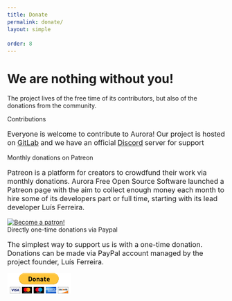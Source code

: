 ```yaml
---
title: Donate
permalink: donate/
layout: simple

order: 8
---
```


<div class="section no-pad-bot">
	<div class="container" id="greetings">
		<div class="row center">
			<h1 class="header col s12 light">We are nothing without you!</h1>
			<p class="light grey-text">The project lives of the free time of its contributors, but also of the donations from the community.</p>
		</div>
	</div>
</div>
<div class="col s12" id="cards">
	<div class="card">
		<div class="card-content">
			<span class="card-title grey-text text-darken-4">Contributions</span>
			<p style="font-size: 16px">Everyone is welcome to contribute to Aurora! Our project is hosted on <a href="//gitlab.com/{{ site.gitlab }}">GitLab</a> and we have an official <a href="{{ site.discord_url }}">Discord</a> server for support</p>
		</div>
	</div>
	<div class="card">
		<div class="card-content">
			<span class="card-title grey-text text-darken-4">Monthly donations on Patreon</span>
			<p style="font-size: 16px">Patreon is a platform for creators to crowdfund their work via monthly donations. Aurora Free Open Source Software launched
				a Patreon page with the aim to collect enough money each month to hire some of its developers part or full time, starting with its lead developer Luís Ferreira.</p>
			<a class="patreonImgLink" href="//www.patreon.com/bePatron?c=498670">
				<img alt="Become a patron!" src="/img/badge-donate_patreon.png" height="37px">
			</a>
		</div>
	</div>
	<div class="card">
		<div class="card-content">
			<span class="card-title grey-text text-darken-4">Directly one-time donations via Paypal</span>
			<p style="font-size: 16px">The simplest way to support us is with a one-time donation. Donations can be made via PayPal account managed by the project founder, Luís Ferreira.</p>
			<a class="paypalImgLink" href="//www.paypal.me/ljmf00">
				<img alt="Donate via Paypal" src="/img/badge-donate_paypal.gif">
			</a>
		</div>
	</div>
</div>